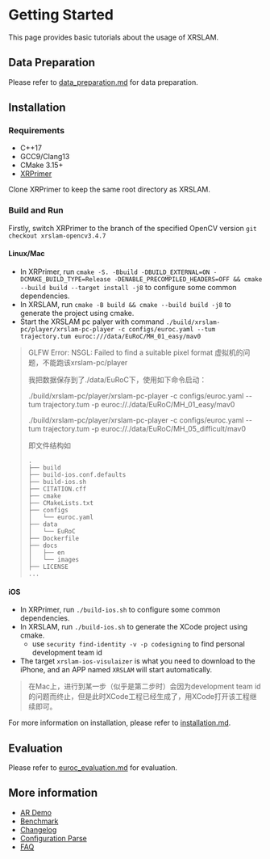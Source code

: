 # Getting Started

This page provides basic tutorials about the usage of XRSLAM.

## Data Preparation

Please refer to [data_preparation.md](./dataset_preparation.md) for data preparation.

## Installation

### Requirements

* C++17
* GCC9/Clang13
* CMake 3.15+
* [XRPrimer](https://github.com/openxrlab/xrprimer)

Clone XRPrimer to keep the same root directory as XRSLAM.

### Build and Run

Firstly, switch XRPrimer to the branch of the specified OpenCV version `git checkout xrslam-opencv3.4.7`

#### Linux/Mac

- In XRPrimer, run `cmake -S. -Bbuild -DBUILD_EXTERNAL=ON -DCMAKE_BUILD_TYPE=Release -DENABLE_PRECOMPILED_HEADERS=OFF && cmake --build build --target install -j8` to configure some common dependencies.
- In XRSLAM, run `cmake -B build && cmake --build build -j8` to generate the project using cmake.
- Start the XRSLAM pc palyer  with command  `./build/xrslam-pc/player/xrslam-pc-player -c configs/euroc.yaml --tum trajectory.tum euroc:///data/EuRoC/MH_01_easy/mav0`

> GLFW Error: NSGL: Failed to find a suitable pixel format
> 虚拟机的问题，不能跑该xrslam-pc/player
> 
> 我把数据保存到了./data/EuRoC下，使用如下命令启动：
> 
> ./build/xrslam-pc/player/xrslam-pc-player -c configs/euroc.yaml --tum trajectory.tum -p euroc://./data/EuRoC/MH_01_easy/mav0
> 
> ./build/xrslam-pc/player/xrslam-pc-player -c configs/euroc.yaml --tum trajectory.tum -p euroc://./data/EuRoC/MH_05_difficult/mav0
> 
> 即文件结构如
> 
> ```
> .
> ├── build
> ├── build-ios.conf.defaults
> ├── build-ios.sh
> ├── CITATION.cff
> ├── cmake
> ├── CMakeLists.txt
> ├── configs
> │   └── euroc.yaml
> ├── data
> │   └── EuRoC
> ├── Dockerfile
> ├── docs
> │   ├── en
> │   └── images
> ├── LICENSE
> ...
> ```
> 


#### iOS

- In XRPrimer, run `./build-ios.sh` to configure some common dependencies.
- In XRSLAM, run `./build-ios.sh` to generate the XCode project using cmake.
  - use `security find-identity -v -p codesigning` to find personal development team id
- The target `xrslam-ios-visulaizer` is what you need to download to the iPhone, and an APP named `XRSLAM` will start automatically.

> 在Mac上，进行到某一步（似乎是第二步时）会因为development team id的问题而终止，但是此时XCode工程已经生成了，用XCode打开该工程继续即可。

For more information on installation, please refer to [installation.md](./installation.md).

## Evaluation

Please refer to [euroc_evaluation.md](./tutorials/euroc_evaluation.md) for evaluation.

## More information

* [AR Demo](./tutorials/app_intro.md)
* [Benchmark](./benchmark.md)
* [Changelog](./changelog.md)
* [Configuration Parse](./config_parse.md)
* [FAQ](./faq.md)
